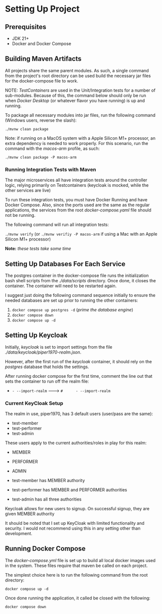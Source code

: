 # Setting Up Project

## Prerequisites

- JDK 21+
- Docker and Docker Compose

## Building Maven Artifacts

All projects share the same parent modules.  As such, a single command from the project's
root directory can be used build the necessary jar files for the docker-compose file to work.

NOTE: _TestContainers_ are used in the Unit/Integration tests for a number of sub-modules.  Because of this,
the command below should only be run when _Docker Desktop_ (or whatever flavor you have running) is up and running.

To package all necessary modules into jar files, run the following command (Windows users, reverse the slash):

`./mvnw clean package` 

Note: if running on a MacOS system with a Apple Silicon M1+ processor, an extra dependency is needed to work properly.
For this scenario, run the command with the _macos-arm_ profile,
as such:

`./mvnw clean package -P macos-arm`

### Running Integration Tests with Maven

The major microservices all have integration tests around the controller logic, relying primarily on 
Testcontainers (keycloak is mocked, while the other services are live)

To run these integration tests, you must have Docker Running and have Docker Compose.
Also, since the ports used are the same as the regular applications, the services from the root _docker-compose.yaml_ 
file should not be running.

The following command will run all integration tests:

`./mvnw verify` (or `./mvnw verifiy -P macos-arm` if using a Mac with an Apple Silicon M1+ processor)

**Note:** *these tests take some time*

## Setting Up Databases For Each Service

The postgres container in the docker-compose file runs the initialization bash shell scripts from the 
_./data/scripts_ directory.  Once done, it closes the container. The container will need to
be restarted again.

I suggest just doing the following command sequence initially to ensure the needed
databases are set up prior to running the other containers:
1. `docker compose up postgres -d` (_prime the database engine_)
2. `docker compose down`
3. `docker compose up -d`

## Setting Up Keycloak

Initially, _keycloak_ is set to import settings from the file _./data/keycloak/piper1970-realm.json_. 

However, after the first run of the _keycloak_ container, it should rely on
the _postgres_ database that holds the settings.

After running docker compose for the first time, comment the line
out that sets the container to run off the realm file:

- `- --import-realm`  --->   `#      - --import-realm`

### Current KeyCloak Setup

The realm in use, piper1970, has 3 default users (user/pass are the same):
- test-member
- test-performer
- test-admin

These users apply to the current authorities/roles in play for this realm:
- MEMBER
- PERFORMER
- ADMIN


- test-member has MEMBER authority
- test-performer has MEMBER and PERFORMER authorities 
- test-admin has all three authorities

Keycloak allows for new users to signup. On successful signup, they are given MEMBER authority

It should be noted that I set up KeyCloak with limited functionality and security.
I would not recommend using this in any setting other than development.


## Running Docker Compose 

The _docker-compose.yml_ file is set up to build all local
docker images used in the system. These files require that
maven be called on each project.

The simplest choice here is to run the following command
from the root directory:

`docker compose up -d`

Once done running the application, it called be closed with the following:

`docker compose down`


